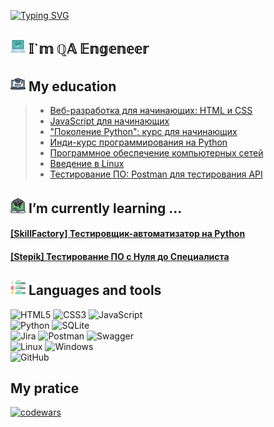 [![Typing SVG](https://readme-typing-svg.herokuapp.com?font=Rye&size=80&pause=1000&color=FFD700&background=000000&center=true&vCenter=true&repeat=false&width=900&height=200&lines=%F0%9F%98%84+Hi%2C+I%60m+SERG+%E2%9C%8C)](https://git.io/typing-svg)

## ![Image Alt Text](img/qa.png) 𝕀`𝕞 ℚ𝔸 𝔼𝕟𝕘𝕖𝕟𝕖𝕖𝕣

## ![Image Alt Text](img/edu.png) My education
> * [Веб-разработка для начинающих: HTML и CSS](https://stepik.org/course/38218/syllabus)
> * [JavaScript для начинающих](https://stepik.org/course/2223/syllabus)
> * ["Поколение Python": курс для начинающих](https://stepik.org/course/58852/syllabus)
> * [Инди-курс программирования на Python](https://stepik.org/course/63085/syllabus)
> * [Программное обеспечение компьютерных сетей](https://stepik.org/course/16244/syllabus)
> * [Введение в Linux](https://stepik.org/course/73/syllabus)
> * [Тестирование ПО: Postman для тестирования API](https://stepik.org/course/120679/syllabus)

## ![Image Alt Text](img/online-learning.png) I’m currently learning ...
#### [[SkillFactory] Тестировщик-автоматизатор на Python](https://skillfactory.ru/qa-engineer-python-testirovshchik-programmnogo-obespecheniya) 
#### [[Stepik] Тестирование ПО с Нуля до Специалиста](https://stepik.org/course/116411/syllabus)

## ![Image Alt Text](img/skills.png) Languages and tools
![HTML5](https://img.shields.io/badge/html5-%23E34F26.svg?style=for-the-badge&logo=html5&logoColor=white)
![CSS3](https://img.shields.io/badge/css3-%231572B6.svg?style=for-the-badge&logo=css3&logoColor=white)
![JavaScript](https://img.shields.io/badge/javascript-%23323330.svg?style=for-the-badge&logo=javascript&logoColor=%23F7DF1E)
<br>
![Python](https://img.shields.io/badge/python-3670A0?style=for-the-badge&logo=python&logoColor=ffdd54)
![SQLite](https://img.shields.io/badge/sqlite-%2307405e.svg?style=for-the-badge&logo=sqlite&logoColor=white)
<br>
![Jira](https://img.shields.io/badge/jira-%230A0FFF.svg?style=for-the-badge&logo=jira&logoColor=white)
![Postman](https://img.shields.io/badge/Postman-FF6C37?style=for-the-badge&logo=postman&logoColor=white)
![Swagger](https://img.shields.io/badge/Swagger-brightgreen?style=for-the-badge&logo=swagger&logoColor=black)
<br>
![Linux](https://img.shields.io/badge/Linux-FCC624?style=for-the-badge&logo=linux&logoColor=black)
![Windows](https://img.shields.io/badge/Windows-0078D6?style=for-the-badge&logo=windows&logoColor=white)
<br>
![GitHub](https://img.shields.io/badge/github-%23121011.svg?style=for-the-badge&logo=github&logoColor=white)

## My pratice
[![codewars](https://www.codewars.com/users/Serj_Smith/badges/large)](https://www.codewars.com/users/Serj_Smith)
